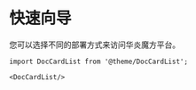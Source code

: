 # 快速向导

您可以选择不同的部署方式来访问华炎魔方平台。


```mdx-code-block
import DocCardList from '@theme/DocCardList';

<DocCardList/>
```